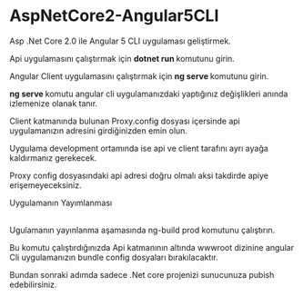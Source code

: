 # AspNetCore2-Angular5CLI
Asp .Net Core 2.0 ile Angular 5 CLI uygulaması geliştirmek.

Api uygulamasını çalıştırmak için <b> dotnet run </b> komutunu girin.

Angular Client uygulamasını çalıştırmak için <b> ng serve </b> komutunu girin.

<b> ng serve </b> komutu angular cli uygulamanızdaki yaptığınız değişlikleri anında izlemenize olanak tanır. <br>

Client katmanında bulunan Proxy.config dosyası içersinde api uygulamanızın adresini girdiğinizden emin olun.

Uygulama development ortamında ise  api ve client tarafını ayrı ayağa kaldırmanız gerekecek.

Proxy config dosyasındaki api adresi doğru olmalı aksi takdirde apiye erişemeyeceksiniz.

Uygulamanın Yayımlanması
<br><br>

Ugulamanın yayınlanma aşamasında ng-build prod komutunu çalıştırın.

Bu komutu çalıştırdığınızda Api katmanının altında wwwroot dizinine angular Cli uygulamanızın bundle config dosyaları bırakılacaktır.

Bundan sonraki adımda sadece .Net core projenizi sunucunuza pubish edebilirsiniz.